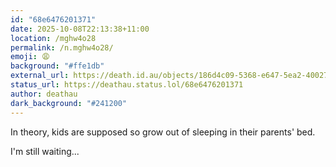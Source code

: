 ```yaml
---
id: "68e6476201371"
date: 2025-10-08T22:13:38+11:00
location: /mghw4o28
permalink: /n.mghw4o28/
emoji: 😩
background: "#ffe1db"
external_url: https://death.id.au/objects/186d4c09-5368-e647-5ea2-400274101794
status_url: https://deathau.status.lol/68e6476201371
author: deathau
dark_background: "#241200"
---
```


In theory, kids are supposed so grow out of sleeping in their parents' bed.

I'm still waiting...

